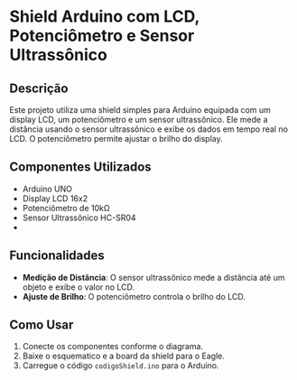 # Shield Arduino com LCD, Potenciômetro e Sensor Ultrassônico

## Descrição
Este projeto utiliza uma shield simples para Arduino equipada com um display LCD, um potenciômetro e um sensor ultrassônico. Ele mede a distância usando o sensor ultrassônico e exibe os dados em tempo real no LCD. O potenciômetro permite ajustar o brilho do display.

## Componentes Utilizados
- Arduino UNO
- Display LCD 16x2
- Potenciômetro de 10kΩ
- Sensor Ultrassônico HC-SR04
- 
## Funcionalidades
- **Medição de Distância**: O sensor ultrassônico mede a distância até um objeto e exibe o valor no LCD.
- **Ajuste de Brilho**: O potenciômetro controla o brilho do LCD.

## Como Usar
1. Conecte os componentes conforme o diagrama.
2. Baixe o esquematico e a board da shield para o Eagle.
3. Carregue o código `codigoShield.ino`  para o Arduino.


